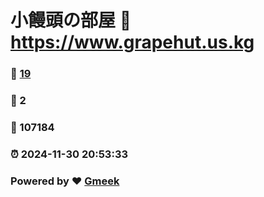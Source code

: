 # 小饅頭の部屋 :link: https://www.grapehut.us.kg 
### :page_facing_up: [19](https://www.grapehut.us.kg/tag.html) 
### :speech_balloon: 2 
### :hibiscus: 107184 
### :alarm_clock: 2024-11-30 20:53:33 
### Powered by :heart: [Gmeek](https://github.com/Meekdai/Gmeek)
